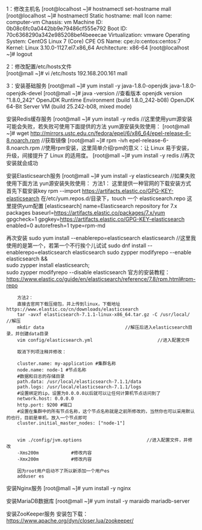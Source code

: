 1：修改主机名
[root@localhost ~]# hostnamectl set-hostname mall	
[root@localhost ~]# hostnamectl 
   Static hostname: mall
         Icon name: computer-vm
           Chassis: vm
        Machine ID: 0b08c6fc0a0442bb9e79486cf555e792
           Boot ID: 70c6368290a342e985208bef4beeecae
    Virtualization: vmware
  Operating System: CentOS Linux 7 (Core)
       CPE OS Name: cpe:/o:centos:centos:7
            Kernel: Linux 3.10.0-1127.el7.x86_64
      Architecture: x86-64
[root@localhost ~]# logout 

2：修改配置/etc/hosts文件	
[root@mall ~]# vi /etc/hosts
192.168.200.161 mall

3：安装基础服务
[root@mall ~]# yum install -y java-1.8.0-openjdk java-1.8.0-openjdk-devel
[root@mall ~]# java -version	//查看版本
openjdk version "1.8.0_242"
OpenJDK Runtime Environment (build 1.8.0_242-b08)
OpenJDK 64-Bit Server VM (build 25.242-b08, mixed mode)

安装Redis缓存服务
[root@mall ~]# yum install -y redis	//这里使用yum源安装可能会失败，若失败可使用下面提供的方法
yum源安装失败使用：
[root@mall ~]# wget http://mirrors.ustc.edu.cn/fedora/epel/6/x86_64/epel-release-6-8.noarch.rpm	//获取镜像
[root@mall ~]# rpm -ivh epel-release-6-8.noarch.rpm	//使用rpm安装，这里简单介绍rpm的意义：让 Linux 易于安装，升级，间接提升了 Linux 的适用度。
[root@mall ~]# yum install -y redis	//再次安装就会成功

安装Elasticsearch服务
[root@mall ~]# yum install -y elasticsearch	//如果失败使用下面方法
yun源安装失败使用：
		方法1：
		这里提供一种官网的下载安装方式
		首先下载安装key	rpm --import https://artifacts.elastic.co/GPG-KEY-elasticsearch
		在/etc/yum.repos.d/目录下，touch 一个 elasticsearch.repo
		这里提供yum配置
[elasticsearch]
name=Elasticsearch repository for 7.x packages
baseurl=https://artifacts.elastic.co/packages/7.x/yum
gpgcheck=1
gpgkey=https://artifacts.elastic.co/GPG-KEY-elasticsearch
enabled=0
autorefresh=1
type=rpm-md

再次安装
sudo yum install --enablerepo=elasticsearch elasticsearch 		//这里我使用的是第一个，若第一个不行挨个儿试试
sudo dnf install --enablerepo=elasticsearch elasticsearch 
sudo zypper modifyrepo --enable elasticsearch && \
sudo zypper install elasticsearch; \
sudo zypper modifyrepo --disable elasticsearch 
官方的安装教程：https://www.elastic.co/guide/en/elasticsearch/reference/7.8/rpm.html#rpm-repo

		方法2：
		直接去官网下载压缩包，并上传到linux，下载地址https://www.elastic.co/cn/downloads/elasticsearch
		tar -avxf elasticsearch-7.1.1-linux-x86_64.tar.gz -C /usr/local/	//解压
		mkdir data								//解压后进入elasticsearch目录，并创建data目录
		vim config/elasticsearch.yml						//进入配置文件
		
		取消下列项注释并修改：

		cluster.name: my-application #集群名称
		node.name: node-1 #节点名称
		#数据和日志的存储目录
		path.data: /usr/local/elasticsearch-7.1.1/data
		path.logs: /usr/local/elasticsearch-7.1.1/logs
		#设置绑定的ip，设置为0.0.0.0以后就可以让任何计算机节点访问到了
		network.host: 0.0.0.0
		http.port: 9200 #端口
		#设置在集群中的所有节点名称，这个节点名称就是之前所修改的，当然你也可以采用默认的也行，目前是单机，放入一个节点即可
		cluster.initial_master_nodes: ["node-1"]

		
		vim ./config/jvm.options 						//进入配置文件，并修改
		-Xms200m			#修改内容
		-Xmx200m			#修改内容

		因为root用户启动不了所以新添加一个用户es
		adduser es





安装Nginx服务
[root@mall ~]# yum install -y nginx

安装MariaDB数据库
[root@mall ~]# yum install -y maraidb mariadb-server

安装ZooKeeper服务
安装包下载：https://www.apache.org/dyn/closer.lua/zookeeper/



	